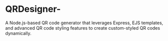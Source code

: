 # QRDesigner-
A Node.js-based QR code generator that leverages Express, EJS templates, and advanced QR code styling features to create custom-styled QR codes dynamically.
